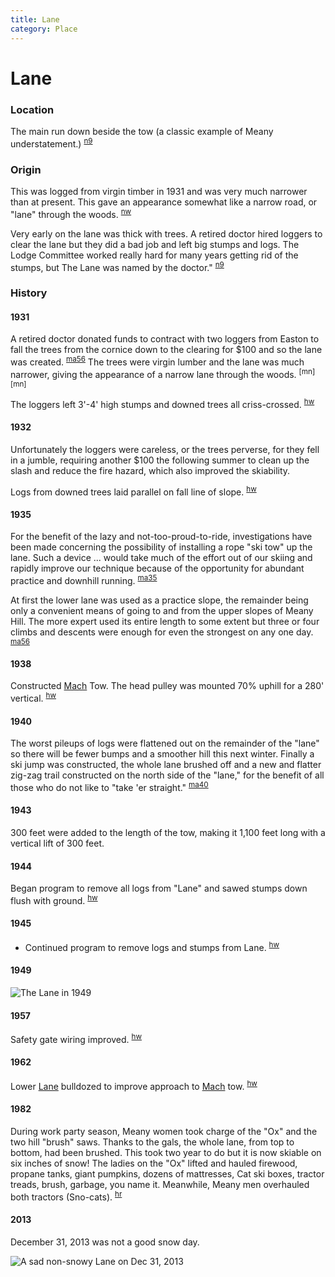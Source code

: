 ```yaml
---
title: Lane
category: Place
---
```

# Lane
### Location

The main run down beside the tow (a classic example of Meany understatement.) <sup>[n9][]</sup>

### Origin

This was logged from virgin timber in 1931 and was very much narrower than at present. This gave an appearance somewhat like a narrow road, or "lane" through the woods. <sup>[nw][]</sup>

Very early on the lane was thick with trees. A retired doctor hired loggers to clear the lane but they did a bad job and left big stumps and logs. The Lodge Committee worked really hard for many years getting rid of the stumps, but The Lane was named by the doctor." <sup>[n9][]</sup>

### History

#### 1931

A retired doctor donated funds to contract with two loggers from Easton to fall the trees from the cornice down to the clearing for $100 and so the lane was created. <sup>[ma56][]</sup> The trees were virgin lumber and the lane was much narrower, giving the appearance of a narrow lane through the woods. <sup>[mn][mn]</sup>

The loggers left 3'-4' high stumps and downed trees all criss-crossed. <sup>[hw][]</sup>

#### 1932

Unfortunately the loggers were careless, or the trees perverse, for they fell in a jumble, requiring another $100 the following summer to clean up the slash and reduce the fire hazard, which also improved the skiability.

Logs from downed trees laid parallel on fall line of slope. <sup>[hw][]</sup>

#### 1935

For the benefit of the lazy and not-too-proud-to-ride, investigations have been made concerning the possibility of installing a rope "ski tow" up the lane. Such a device ... would take much of the effort out of our skiing and rapidly improve our technique because of the opportunity for abundant practice and downhill running. <sup>[ma35][ma35]</sup>

At first the lower lane was used as a practice slope, the remainder being only a convenient means of going to and from the upper slopes of Meany Hill. The more expert used its entire length to some extent but three or four climbs and descents were enough for even the strongest on any one day. <sup>[ma56][]</sup>

#### 1938

Constructed [Mach](/Mach) Tow. The head pulley was mounted 70% uphill for a 280' vertical. <sup>[hw][]</sup>

#### 1940

The worst pileups of logs were flattened out on the remainder of the "lane" so there will be fewer bumps and a smoother hill this next winter. Finally a ski jump was constructed, the whole lane brushed off and a new and flatter zig-zag trail constructed on the north side of the "lane," for the benefit of all those who do not like to "take 'er straight." <sup>[ma40][]</sup>

#### 1943

300 feet were added to the length of the tow, making it 1,100 feet long with a vertical lift of 300 feet.

#### 1944

Began program to remove all logs from "Lane" and sawed stumps down flush with ground. <sup>[hw][]</sup>

#### 1945

- Continued program to remove logs and stumps from Lane. <sup>[hw][]</sup>

#### 1949

<img src="/img/1949-Meany-Hill.png" alt="The Lane in 1949">

#### 1957

Safety gate wiring improved. <sup>[hw][]</sup>

#### 1962

Lower [Lane](/Run/Lane) bulldozed to improve approach to [Mach](/Mach) tow. <sup>[hw][]</sup>

#### 1982

During work party season, Meany women took charge of the "Ox" and the two hill "brush" saws. Thanks to the gals, the whole lane, from top to bottom, had been brushed. This took two year to do but it is now skiable on six inches of snow! The ladies on the "Ox" lifted and hauled firewood, propane tanks, giant pumpkins, dozens of mattresses, Cat ski boxes, tractor treads, brush, garbage, you name it. Meanwhile, Meany men overhauled both tractors (Sno-cats). <sup>[hr][]</sup>

#### 2013

December 31, 2013 was not a good snow day.

<img src="/img/2013-Bare-Lane-at-New-Year.jpeg" alt="A sad non-snowy Lane on Dec 31, 2013">


[hr]: /History/Reports "Meany History Reports, by Idona Kellogg"
[hw]: /History/Walt "Meany History, by Walt Little"
[ma35]: /Mountaineer-Annual#1935
[ma40]: /Mountaineer-Annual#1940
[ma56]: /Mountaineer-Annual#1956
[n9]: /Names-2009 "Meany Names, by Brian Thompson & Emilio Marasco"
[nw]: /Names-Walt "Meany Names by Walter Little, 1984"
